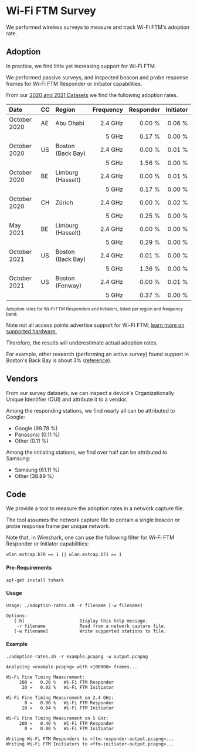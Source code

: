 # Wi-Fi FTM Survey

We performed wireless surveys to measure and track Wi-Fi FTM's adoption rate.

## Adoption

In practice, we find little yet increasing support for Wi-Fi FTM.

We performed passive surveys, and inspected beacon and probe response frames for Wi-Fi FTM Responder or Initiator capabilities.

From our [2020 and 2021 Datasets](https://github.com/domienschepers/wifi-surveying/tree/master/datasets) we find the following adoption rates.
  
| Date | CC | Region | Frequency | Responder | Initiator |
| :--- | :- | :----- | --------: | --------: | --------: |
| October 2020 | AE | Abu Dhabi | 2.4 GHz | 0.00 % | 0.06 % |
| | | | 5 GHz | 0.17 % | 0.00 % |
| October 2020 | US | Boston (Back Bay) | 2.4 GHz | 0.00 % | 0.01 % |
| | | | 5 GHz | 1.56 % | 0.00 % |
| October 2020 | BE | Limburg (Hasselt) | 2.4 GHz | 0.00 % | 0.01 % |
| | | | 5 GHz | 0.17 % | 0.00 % |
| October 2020 | CH | Zürich | 2.4 GHz | 0.00 % | 0.02 % |
| | | | 5 GHz | 0.25 % | 0.00 % |
| May 2021 | BE | Limburg (Hasselt) | 2.4 GHz | 0.00 % | 0.00 % |
| | | | 5 GHz | 0.29 % | 0.00 % |
| October 2021 | US | Boston (Back Bay) | 2.4 GHz | 0.01 % | 0.00 % |
| | | | 5 GHz | 1.36 % | 0.00 % |
| October 2021 | US | Boston (Fenway) | 2.4 GHz | 0.00 % | 0.01 % |
| | | | 5 GHz | 0.37 % | 0.00 % |

<sup> Adoption rates for Wi-Fi FTM Responders and Initiators, listed per region and frequency band.

Note not all access points advertise support for Wi-Fi FTM; [learn more on supported hardware.](../HARDWARE.md#access-points)

Therefore, the results will underestimate actual adoption rates.
  
For example, other research (performing an active survey) found support in Boston's Back Bay is about 3% ([reference](http://people.csail.mit.edu/bkph/ftmrtt_aps)).
  
## Vendors
  
From our survey datasets, we can inspect a device's Organizationally Unique Identifier (OUI) and attribute it to a vendor.

Among the responding stations, we find nearly all can be attributed to Google:
- Google (99.78 %)
- Panasonic (0.11 %)
- Other (0.11 %)

Among the initiating stations, we find over half can be attributed to Samsung:
- Samsung (61.11 %)
- Other (38.89 %)

## Code

We provide a tool to measure the adoption rates in a network capture file.

The tool assumes the network capture file to contain a single beacon or probe response frame per unique network.

Note that, in Wireshark, one can use the following filter for Wi-Fi FTM Responder or Initiator capabilities:
```
wlan.extcap.b70 == 1 || wlan.extcap.b71 == 1
```

#### Pre-Requirements
```
apt-get install tshark
```

#### Usage
```
Usage: ./adoption-rates.sh -r filename [-w filename]

Options:
   [-h]                     Display this help message.
    -r filename             Read from a network capture file.
   [-w filename]            Write supported stations to file.
```
  
#### Example
```
./adoption-rates.sh -r example.pcapng -w output.pcapng
```

```
Analyzing <example.pcapng> with <100000> frames...

Wi-Fi Fine Timing Measurement:
     200 =   0.20 %   Wi-Fi FTM Responder
      20 =   0.02 %   Wi-Fi FTM Initiator

Wi-Fi Fine Timing Measurement on 2.4 GHz:
       0 =   0.00 %   Wi-Fi FTM Responder
      20 =   0.04 %   Wi-Fi FTM Initiator

Wi-Fi Fine Timing Measurement on 5 GHz:
     200 =   0.40 %   Wi-Fi FTM Responder
       0 =   0.00 %   Wi-Fi FTM Initiator

Writing Wi-Fi FTM Responders to <ftm-responder-output.pcapng>...
Writing Wi-Fi FTM Initiators to <ftm-initiator-output.pcapng>...
```
